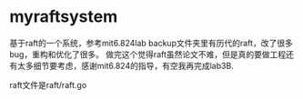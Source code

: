 # myraftsystem
基于raft的一个系统，参考mit6.824lab
backup文件夹里有历代的raft，改了很多bug，重构和优化了很多。
做完这个觉得raft虽然论文不难，但是真的要做工程还有太多细节要考虑，感谢mit6.824的指导，有空我再完成lab3B.

raft文件是raft/raft.go
